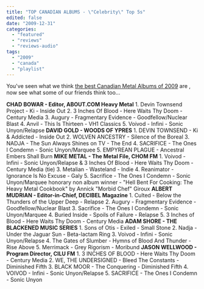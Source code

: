 ```yaml
---
title: "TOP CANADIAN ALBUMS - \"Celebrity\" Top 5s"
edited: false
date: "2009-12-31"
categories:
  - "featured"
  - "reviews"
  - "reviews-audio"
tags:
  - "2009"
  - "canada"
  - "playlist"
---
```


You've seen what we think [the best Canadian Metal Albums of 2009](http://www.hellbound.ca/2009/12/top-canadian-albums-individual-top-5s/) are , now see what some of our friends think too...

**CHAD BOWAR - Editor, ABOUT.COM Heavy Metal** 1. Devin Townsend Project - Ki - Inside Out 2. 3 Inches Of Blood - Here Waits Thy Doom - Century Media 3. Augury - Fragmentary Evidence - Goodfellow/Nuclear Blast 4. Anvil - This Is Thirteen - VH1 Classics 5. Voivod - Infini - Sonic Unyon/Relapse **DAVID GOLD - WOODS OF YPRES** 1. DEVIN TOWNSEND - Ki & Addicted - Inside Out 2. WOLVEN ANCESTRY - Silence of the Boreal 3. NADJA - The Sun Always Shines on TV - The End 4. SACRIFICE - The Ones I Condemn - Sonic Unyon/Marquee 5. EMPYREAN PLAGUE - Ancestral Embers Shall Burn **MIKE METAL - The Metal File, CHOM FM** 1. Voivod - Infini - Sonic Unyon/Relapse & 3 Inches Of Blood - Here Waits Thy Doom - Century Media (tie) 3. Metalian - Wasteland - Indie 4. Reanimator - Ignorance Is No Excuse - Galy 5. Sacrifice - The Ones I Condemn - Sonic Unyon/Marquee honorary non album winner - "Hell Bent For Cooking: The Heavy Metal Cookbook" by Annick "Morbid Chef" Giroux **ALBERT MUDRIAN - Editor-in-Chief, DECIBEL Magazine** 1. Culted - Below the Thunders of the Upper Deep - Relapse 2. Augury - Fragmentary Evidence - Goodfellow/Nuclear Blast 3. Sacrifice - The Ones I Condemn - Sonic Unyon/Marquee 4. Buried Inside - Spoils of Failure - Relapse 5. 3 Inches of Blood - Here Waits Thy Doom - Century Media **ADAM SHORE - THE BLACKENED MUSIC SERIES** 1. Sons of Otis - Exiled - Small Stone 2. Nadja - Under the Jaguar Sun - Beta-lactam Ring 3. Voivod - Infini - Sonic Unyon/Relapse 4. The Gates of Slumber - Hymns of Blood And Thunder - Rise Above 5. Merrimack - Grey Rigorism - Moribund **JASON WELLWOOD - Program Director, CILU FM** 1. 3 INCHES OF BLOOD - Here Waits Thy Doom - Century Media 2. WE, THE UNDERSIGNED - Bleed The Constants - Diminished Fifth 3. BLACK MOOR - The Conquering - Diminished Fifth 4. VOIVOD - Infini - Sonic Unyon/Relapse 5. SACRIFICE - The Ones I Condemn - Sonic Unyon
